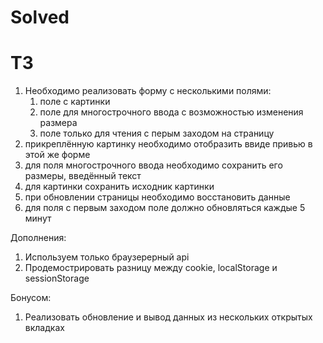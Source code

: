 # Solved

# ТЗ

1. Необходимо реализовать форму с несколькими полями:
   1. поле с картинки
   2. поле для многострочного ввода с возможностью изменения размера
   3. поле только для чтения с перым заходом на страницу
1. прикреплённую картинку необходимо отобразить ввиде привью в этой же форме
1. для поля многострочного ввода необходимо сохранить его размеры, введённый текст
1. для картинки сохранить исходник картинки
1. при обновлении страницы необходимо восстановить данные
1. для поля с первым заходом поле должно обновляться каждые 5 минут

Дополнения:

1. Используем только браузерерный api
2. Продемострировать разницу между cookie, localStorage и sessionStorage

Бонусом:

1. Реализовать обновление и вывод данных из нескольких открытых вкладках

